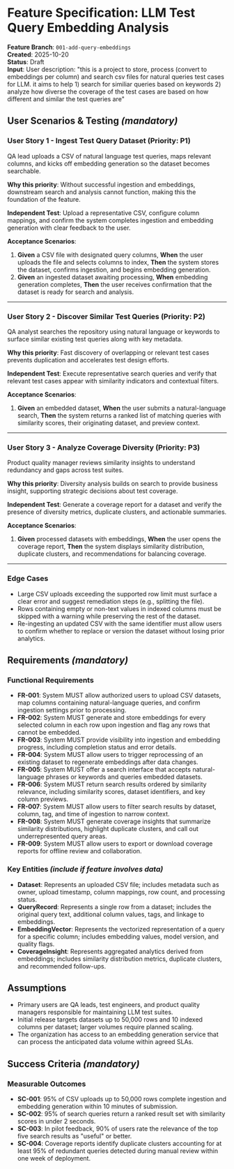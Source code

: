 # Feature Specification: LLM Test Query Embedding Analysis

**Feature Branch**: `001-add-query-embeddings`  
**Created**: 2025-10-20  
**Status**: Draft  
**Input**: User description: "this is a project to store, process (convert to embeddings per column) and search csv files for natural queries test cases for LLM. it aims to help 1) search for similiar queries based on keywords 2) analyze how diverse the coverage of the test cases are based on how different and similar the test queries are"

## User Scenarios & Testing *(mandatory)*

### User Story 1 - Ingest Test Query Dataset (Priority: P1)

QA lead uploads a CSV of natural language test queries, maps relevant columns, and kicks off embedding generation so the dataset becomes searchable.

**Why this priority**: Without successful ingestion and embeddings, downstream search and analysis cannot function, making this the foundation of the feature.

**Independent Test**: Upload a representative CSV, configure column mappings, and confirm the system completes ingestion and embedding generation with clear feedback to the user.

**Acceptance Scenarios**:

1. **Given** a CSV file with designated query columns, **When** the user uploads the file and selects columns to index, **Then** the system stores the dataset, confirms ingestion, and begins embedding generation.
2. **Given** an ingested dataset awaiting processing, **When** embedding generation completes, **Then** the user receives confirmation that the dataset is ready for search and analysis.

---

### User Story 2 - Discover Similar Test Queries (Priority: P2)

QA analyst searches the repository using natural language or keywords to surface similar existing test queries along with key metadata.

**Why this priority**: Fast discovery of overlapping or relevant test cases prevents duplication and accelerates test design efforts.

**Independent Test**: Execute representative search queries and verify that relevant test cases appear with similarity indicators and contextual filters.

**Acceptance Scenarios**:

1. **Given** an embedded dataset, **When** the user submits a natural-language search, **Then** the system returns a ranked list of matching queries with similarity scores, their originating dataset, and preview context.

---

### User Story 3 - Analyze Coverage Diversity (Priority: P3)

Product quality manager reviews similarity insights to understand redundancy and gaps across test suites.

**Why this priority**: Diversity analysis builds on search to provide business insight, supporting strategic decisions about test coverage.

**Independent Test**: Generate a coverage report for a dataset and verify the presence of diversity metrics, duplicate clusters, and actionable summaries.

**Acceptance Scenarios**:

1. **Given** processed datasets with embeddings, **When** the user opens the coverage report, **Then** the system displays similarity distribution, duplicate clusters, and recommendations for balancing coverage.

---

### Edge Cases

- Large CSV uploads exceeding the supported row limit must surface a clear error and suggest remediation steps (e.g., splitting the file).
- Rows containing empty or non-text values in indexed columns must be skipped with a warning while preserving the rest of the dataset.
- Re-ingesting an updated CSV with the same identifier must allow users to confirm whether to replace or version the dataset without losing prior analytics.

## Requirements *(mandatory)*

### Functional Requirements

- **FR-001**: System MUST allow authorized users to upload CSV datasets, map columns containing natural-language queries, and confirm ingestion settings prior to processing.
- **FR-002**: System MUST generate and store embeddings for every selected column in each row upon ingestion and flag any rows that cannot be embedded.
- **FR-003**: System MUST provide visibility into ingestion and embedding progress, including completion status and error details.
- **FR-004**: System MUST allow users to trigger reprocessing of an existing dataset to regenerate embeddings after data changes.
- **FR-005**: System MUST offer a search interface that accepts natural-language phrases or keywords and queries embedded datasets.
- **FR-006**: System MUST return search results ordered by similarity relevance, including similarity scores, dataset identifiers, and key column previews.
- **FR-007**: System MUST allow users to filter search results by dataset, column, tag, and time of ingestion to narrow context.
- **FR-008**: System MUST generate coverage insights that summarize similarity distributions, highlight duplicate clusters, and call out underrepresented query areas.
- **FR-009**: System MUST allow users to export or download coverage reports for offline review and collaboration.

### Key Entities *(include if feature involves data)*

- **Dataset**: Represents an uploaded CSV file; includes metadata such as owner, upload timestamp, column mappings, row count, and processing status.
- **QueryRecord**: Represents a single row from a dataset; includes the original query text, additional column values, tags, and linkage to embeddings.
- **EmbeddingVector**: Represents the vectorized representation of a query for a specific column; includes embedding values, model version, and quality flags.
- **CoverageInsight**: Represents aggregated analytics derived from embeddings; includes similarity distribution metrics, duplicate clusters, and recommended follow-ups.

## Assumptions

- Primary users are QA leads, test engineers, and product quality managers responsible for maintaining LLM test suites.
- Initial release targets datasets up to 50,000 rows and 10 indexed columns per dataset; larger volumes require planned scaling.
- The organization has access to an embedding generation service that can process the anticipated data volume within agreed SLAs.

## Success Criteria *(mandatory)*

### Measurable Outcomes

- **SC-001**: 95% of CSV uploads up to 50,000 rows complete ingestion and embedding generation within 10 minutes of submission.
- **SC-002**: 95% of search queries return a ranked result set with similarity scores in under 2 seconds.
- **SC-003**: In pilot feedback, 90% of users rate the relevance of the top five search results as "useful" or better.
- **SC-004**: Coverage reports identify duplicate clusters accounting for at least 95% of redundant queries detected during manual review within one week of deployment.
